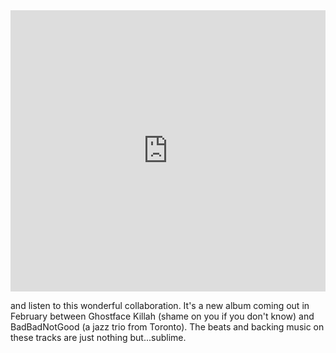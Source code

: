 <!-- 
.. title: Do yourself a favor...
.. slug: do-yourself-a-favor
.. date: 2015-01-25 09:44:42 UTC-05:00
.. tags: music
.. category: 
.. link: 
.. description: 
.. type: text
-->

<iframe width="100%" height="450" scrolling="no" frameborder="no" src="https://w.soundcloud.com/player/?url=https%3A//api.soundcloud.com/tracks/172185143&amp;auto_play=false&amp;hide_related=false&amp;show_comments=true&amp;show_user=true&amp;show_reposts=false&amp;visual=true"></iframe>

<p>
and listen to this wonderful collaboration. It's a new album coming out in February between Ghostface Killah (shame on you if you don't know) and BadBadNotGood (a jazz trio from Toronto). The beats and backing music on these tracks are just nothing but...sublime.
</p>
